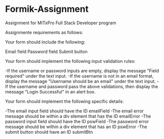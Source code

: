 # Formik-Assignment
Assignment for MITxPro Full Stack Developer program

Assignmente requirements as follows:

Your form should include the following:

Email field
Password field
Submit button

Your form should implement the following input validation rules:

-If the username or password inputs are empty, display the message "Field required" under the text input.
-If the username is not in an email format, display the message "Username should be an email" under the text input.
-If the username and password pass the above validations, then display the message "Login Successful" in an alert box.

Your form should implement the following specific details:

-The email input field should have the ID emailField
-The email error message should be within a div element that has the ID emailError
-The password input field should have the ID pswField
-The password error message should be within a div element that has an ID pswError
-The submit button should have an ID submitBtn
